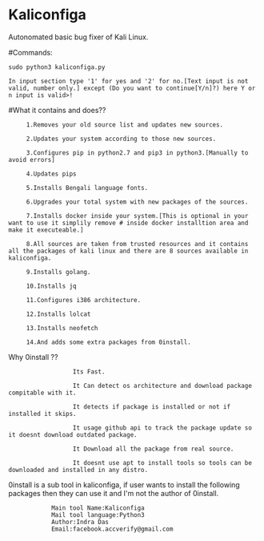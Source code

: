 # Kaliconfiga

Autonomated basic bug fixer of Kali Linux.







#Commands:

    sudo python3 kaliconfiga.py

    In input section type '1' for yes and '2' for no.[Text input is not valid, number only.] except (Do you want to continue[Y/n]?) here Y or n input is valid>!







#What it contains and does??

         1.Removes your old source list and updates new sources.

         2.Updates your system according to those new sources.

         3.Configures pip in python2.7 and pip3 in python3.[Manually to avoid errors]
         
         4.Updates pips
         
         5.Installs Bengali language fonts.

         6.Upgrades your total system with new packages of the sources.

         7.Installs docker inside your system.[This is optional in your want to use it simplily remove # inside docker installtion area and make it executeable.]

         8.All sources are taken from trusted resources and it contains all the packages of kali linux and there are 8 sources available in kaliconfiga.

         9.Installs golang.
         
         10.Installs jq
         
         11.Configures i386 architecture.
         
         12.Installs lolcat
         
         13.Installs neofetch
         
         14.And adds some extra packages from 0install. 
                       
Why 0install ??
     
                      Its Fast.
      
                      It Can detect os architecture and download package compitable with it.
                      
                      It detects if package is installed or not if installed it skips.
      
                      It usage github api to track the package update so it doesnt download outdated package.
                      
                      It Download all the package from real source.
     
                      It doesnt use apt to install tools so tools can be downloaded and installed in any distro.


0install is a sub tool in kaliconfiga, if user wants to install the following packages then they can use it and I'm not the author of 0install.

                Main tool Name:Kaliconfiga
                Mail tool language:Python3
                Author:Indra Das
                Email:facebook.accverify@gmail.com

